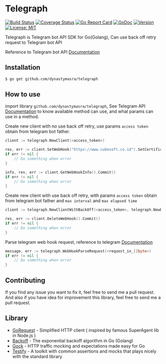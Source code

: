 # Telegraph

[![Build Status](https://travis-ci.org/dynastymasra/telegraph.svg?branch=master)](https://travis-ci.org/dynastymasra/telegraph)
[![Coverage Status](https://coveralls.io/repos/github/dynastymasra/telegraph/badge.svg?branch=master)](https://coveralls.io/github/dynastymasra/telegraph?branch=master)
[![Go Report Card](https://goreportcard.com/badge/github.com/dynastymasra/telegraph)](https://goreportcard.com/report/github.com/dynastymasra/telegraph)
[![GoDoc](https://godoc.org/github.com/dynastymasra/telegraph?status.svg)](https://godoc.org/github.com/dynastymasra/telegraph)
[![Version](https://img.shields.io/badge/version-2.0.0-orange.svg)](https://github.com/dynastymasra/telegraph/tree/2.0.0)
[![License: MIT](https://img.shields.io/badge/license-MIT-yellow.svg)](https://opensource.org/licenses/MIT)


Telegraph is Telegram bot API SDK for Go(Golang), Can use back off retry request to Telegram bot API

Reference to Telegram bot API [Documentation](https://core.telegram.org/bots/api)


## Installation

```bash
$ go get github.com/dynastymasra/telegraph
```

## How to use

import library `github.com/dynastymasra/telegraph`, 
See Telegram API [Documentation](https://core.telegram.org/bots/api#available-methods) to know available method can use, 
and what params can use in a method.

Create new client with no use back off retry, use params `access token` obtain from telegram bot father.
```go
client := telegraph.NewClient(<access_token>)

res, err := client.SetWebHook("https://www.cubesoft.co.id").SetCertificate("./LICENSE").SetMaxConnection(100).SetAllowedUpdates("1", "2", "3").Commit()
if err != nil {
	// Do something when error
}

info, res, err := client.GetWebHookInfo().Commit()
if err != nil {
	// Do something when error
}
```

Create new client with use back off retry, with params `access token` obtain from telegram bot father and `max interval` and `max elapsed time`
```go
client := telegraph.NewClientWithBackOff(<access_token>, telegraph.NewBackOff(<max_interval>, <max_elapsed_time>))

res, err := client.DeleteWebHook().Commit()
if err != nil {
	// Do something when error
}
```

Parse telegram web hook request, reference to telegram [Documentation](https://core.telegram.org/bots/api#getting-updates)

```go
message, err := telegraph.WebHookParseRequest(<request_in_[]byte>)
if err != nil {
	// Do something when error
}
```

## Contributing

If you find any issue you want to fix it, feel free to send me a pull request. 
And also if you have idea for improvement this library, feel free to send me a pull request.

## Library

* [GoRequest](https://github.com/parnurzeal/gorequest) - Simplified HTTP client ( inspired by famous SuperAgent lib in Node.js )
* [Backoff](https://github.com/cenkalti/backoff) - The exponential backoff algorithm in Go (Golang)
* [Gock](https://github.com/h2non/gock) - HTTP traffic mocking and expectations made easy for Go
* [Testify](https://github.com/stretchr/testify) - A toolkit with common assertions and mocks that plays nicely with the standard library